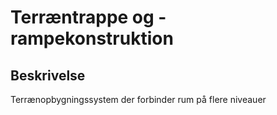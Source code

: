 # Terræntrappe og -rampekonstruktion

## Beskrivelse

Terrænopbygningssystem der forbinder rum på flere niveauer
